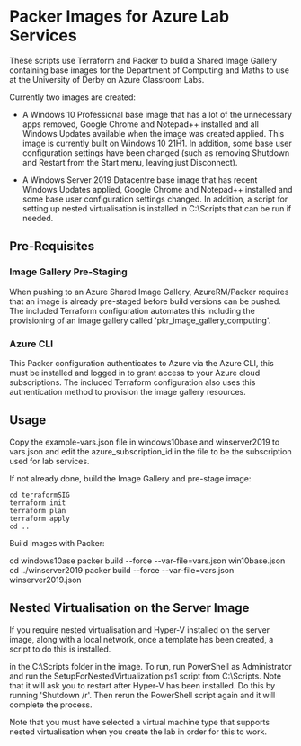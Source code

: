 # Packer Images for Azure Lab Services

These scripts use Terraform and Packer to build a Shared Image Gallery containing base images for the Department of Computing and Maths to use at 
the University of Derby on Azure Classroom Labs. 

Currently two images are created:

- A Windows 10 Professional base image that has a lot of the unnecessary apps removed, Google Chrome and Notepad++ installed and all Windows Updates
  available when the image was created applied.  This image is currently built on Windows 10 21H1.   In addition, some base user configuration 
  settings have been changed (such as removing Shutdown and Restart from the Start menu, leaving just Disconnect).
  
- A Windows Server 2019 Datacentre base image that has recent Windows Updates applied, Google Chrome and Notepad++ installed and some base user
  configuration settings changed.  In addition, a script for setting up nested virtualisation is installed in C:\Scripts that can be run if 
  needed.

## Pre-Requisites

### Image Gallery Pre-Staging
When pushing to an Azure Shared Image Gallery, AzureRM/Packer requires that an image is already pre-staged before build versions can be pushed. 
The included Terraform configuration automates this including the provisioning of an image gallery called 'pkr_image_gallery_computing'.

### Azure CLI

This Packer configuration authenticates to Azure via the Azure CLI, this must be installed and logged in to grant access to your Azure cloud 
subscriptions. The included Terraform configuration also uses this authentication method to provision the image gallery resources.


## Usage

Copy the example-vars.json file in windows10base and winserver2019 to vars.json and edit the azure_subscription_id in the file to be the subscription 
used for lab services.

If not already done, build the Image Gallery and pre-stage image:

	cd terraformSIG
	terraform init
	terraform plan
	terraform apply
    cd ..

Build images with Packer:

 cd windows10ase
 packer build --force --var-file=vars.json win10base.json
 cd ../winserver2019
 packer build --force --var-file=vars.json winserver2019.json

## Nested Virtualisation on the Server Image

If you require nested virtualisation and Hyper-V installed on the server image, along with a local network, once a template has been created, a 
script to do this is installed.

in the C:\Scripts folder in the image. To run, run PowerShell as Administrator and run the SetupForNestedVirtualization.ps1 script from C:\Scripts.
Note that it will ask you to restart after Hyper-V has been installed.  Do this by running 'Shutdown /r'.  Then rerun the PowerShell script again 
and it will complete the process. 

Note that you must have selected a virtual machine type that supports nested virtualisation when you create the lab in order for this to work. 